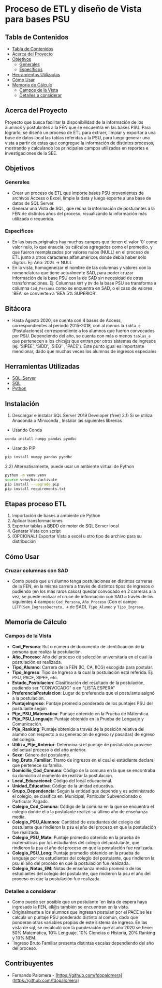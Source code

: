 # Proceso de ETL y diseño de Vista para bases PSU

## Tabla de Contenidos

- [Tabla de Contenidos](#tabla-de-contenidos)
- [Acerca del Proyecto](#acerca-del-proyecto)
- [Objetivos](#objetivos)
    - [Generales](#generales)
    - [Específicos](#especficos)
- [Herramientas Utilizadas](#herramientas-utilizadas)
- [Cómo Usar](#cómo-usar)
- [Memoria de Cálculo](#memoria-de-cálculo)
    - [Campos de la Vista](#campos-de-la-vista)
    - [Detalles a considerar](#detalles-a-considerar)

## Acerca del Proyecto

Proyecto que busca facilitar la disponibilidad de la información de los alumnos y postulantes a la FEN que se encuentra 
en las bases PSU. Para lograrlo, se diseñó un proceso de ETL para extraer, limpiar y exportar a una base de datos local 
las tablas referidas a la PSU, para luego generar una vista a partir de estas que congregue la información de distintos 
procesos, mostrando y calculando los principales campos utilizados en reportes e investigaciones de la SEE.

## Objetivos

### Generales

* Crear un proceso de ETL que importe bases PSU provenientes de archivos Access o Excel, limpie la data y luego exporte
a una base de datos de SQL Server.
* Generar una Vista de SQL, que reúna la información de postulantes a la FEN de distintos años del proceso, visualizando 
la información más utilizada o requerida.

### Específicos 

* En las bases originales hay muchos campos que tienen el valor '0' como valor nulo, lo que ensucia los cálculos 
agregados como el promedio, y que fueron reemplazados por valores nulos (NULL) en el proceso de ETL junto a otros 
caracteres alfanuméricos donde debía haber solo dígitos. Ej: Año: 202s -> NULL
* En la vista, homogeneizar el nombre de las columnas  y valores con la nomenclatura que tiene actualmente SAD, para poder cruzar 
información de la base PSU con la de SAD sin necesidad de otras transformaciones. 
Ej: Columnas `RUT` y `DV` de la base PSU se transforma a columna `Cod_Persona` como se encuentra en SAD, o el caso de 
valores 'BEA' se convierten a 'BEA 5% SUPERIOR'.

## Bitácora

* Hasta Agosto 2020, se cuenta con 4 bases de Access, correspondientes al periodo 2015-2018, con al menos la 
`tabla_e` (Postulaciones) correspondiente a los alumnos que fueron convocados por PSU. Dependiendo del año, 
se cuenta con más o menos `tablas_e` que pertenecen a los chic@s que entran por otros sistemas de ingresos 
(ej: 'SIPEE', 'SIDD', 'SIEG' , 'PACE'). Este punto igual es importante mencionar, dado que muchas veces los alumnos 
de ingresos especiales

## Herramientas Utilizadas

* [SQL_Server](https://www.microsoft.com/en-us/sql-server/sql-server-downloads)
* [SQL](https://code.visualstudio.com/download)
* [Python](https://marketplace.visualstudio.com/items?itemName=kaishuu0123.vscode-erd-preview)

## Instalación

1) Descargar e instalar SQL Server 2019 Developer (free)
2.1) Si se utiliza Anaconda o Miniconda , Instalar las siguientes librerías 
- Usando Conda
```sh
conda install numpy pandas pyodbc
```
- Usando PIP
```sh
pip install numpy pandas pyodbc
```
2.2) Alternativamente, puede usar un ambiente virtual de Python
```sh
python -m venv venv
source venv/bin/activate
pip install --upgrade pip
pip install requirements.txt
```
## Etapas proceso ETL

1) Importación de bases a ambiente de Python
2) Aplicar transformaciones
3) Exportar tablas a BBDD de motor de SQL Server local
4) Generar Vista con script
5) (OPCIONAL) Exportar Vista a excel u otro tipo de archivo para su distribución

## Cómo Usar

### Cruzar columnas con SAD
* Como puede que un alumno tenga postulaciones en distintos carreras de la FEN, en la misma carrera a través de 
distintos tipos de ingresos o pudiendo (en los más raros casos) quedar convocado en 2 carreras a la vez, se puede 
realizar el cruce de información con SAD a través de los siguientes 4 campos: `Cod_Persona`, `Año_Proceso` (Con el campo
`LEFT(Sem_IngresoDecreto, 4` de SAD), `Tipo_Alumno` y `Tipo_Ingreso`.

## Memoria de Cálculo

### Campos de la Vista

* __Cod_Persona__: Rut o número de documento de identificación de la persona que realiza la postulación.
* __Año_Proceso__: Año del proceso de selección universitaria en el cual la postulación es realizada.
* __Tipo_Alumno__: Carrera de la FEN (IC, CA, IICG) escogida para postular.
* __Tipo_Ingreso__: Tipo de Ingreso a la cual la postulación está referida. Ej: PSU, PACE, SIPEE, etc.
* __Estado_Postulacion__: Clasificación del resultado de la postulación, pudiendo ser "CONVOCADO" o en "LISTA ESPERA"
* __PreferenciaPostulacion__: Lugar de preferencia que el postulante asignó a la postulación.
* __PuntajeIngreso__: Puntaje promedio ponderado de los puntajes PSU del postulante según 
* __Ptje_PSU_Matematica__: Puntaje obtenido en la Prueba de Mátemtica.
* __Ptje_PSU_Lenguaje__: Puntaje obtenido en la Prueba de Lenguaje y Comunicación.
* __Ptje_Ranking__: Puntaje obtenido a través de la posición relativa del alumno con respecto a su generación de egreso
(y pasadas) de egreso del colegio.
* __Utiliza_Ptje_Anterior__: Determina si el puntaje de postulación proviene del actual proceso o del año anterior.
* __Sexo__: Género del postulante.
* __Ing_Bruto_Familiar__: Tramo de ingresos en el cual el estudiante declara que pertenece su familia.
* __Domicilio_Cod_Comuna__: Código de la comuna en la que se encontraba su domicilio al momento de realizar la 
postulación.
* __Local_Educacional__: Código del local educacional.
* __Unidad_Educativa__: Código de la unidad educativa.
* __Grupo_Dependencia__: Según la entidad que depende y es administrado el colegio, se clasifica en: Municipal,
Particular Subvencionado o Particular Pagado.
* __Colegio_Cod_Comuna__: Código de la comuna en la que se encuentra el colegio donde el o la postulante realizó su 
último año de enseñanza media.
* __Colegio_PSU_Alumnos__: Cantidad de estudiantes del colegio del postulante que rindieron la psu el año del proceso 
en que la postulación fue realizada.
* __Colegio_PSU_Mate__: Puntaje promedio obtenido en la prueba de matemáticas por los estudiantes del colegio del 
postulante, que rindieron la psu el año del proceso en que la postulación fue realizada.
* __Colegio_PSU_Leng__: Puntaje promedio obtenido en la prueba de lenguaje por los estudiantes del colegio del 
postulante, que rindieron la psu el año del proceso en que la postulación fue realizada.
* __Colegio_Notas_EM__: Notas de enseñanza media promedio de los estudiantes del colegio del 
postulante, que rindieron la psu el año del proceso en que la postulación fue realizada.

### Detalles a considerar
* Como puede ser posible que un postulante `en lista de espera haya ingresado la FEN, ell@s también se encuentran en la 
vista.
*  Originalmente a los alumnos que ingresan postulan por el PACE se les calcula un puntaje PSU ponderado distinto al
común, dado que ponderan otras variables propias de este sistema de ingreso. En las vista de sql, se recalculó con la 
ponderación que al año 2020 se tiene: 50% Matemática, 10% Lenguaje, 10% Ciencias o Historia, 20% Ranking y 10% NEM.
* `Ingreso Bruto Familiar presenta distintas escalas dependiendo del año del proceso.

## Contribuyentes

* Fernando Palomera  - [https://github.com/fdopalomera](https://github.com/fdopalomera)